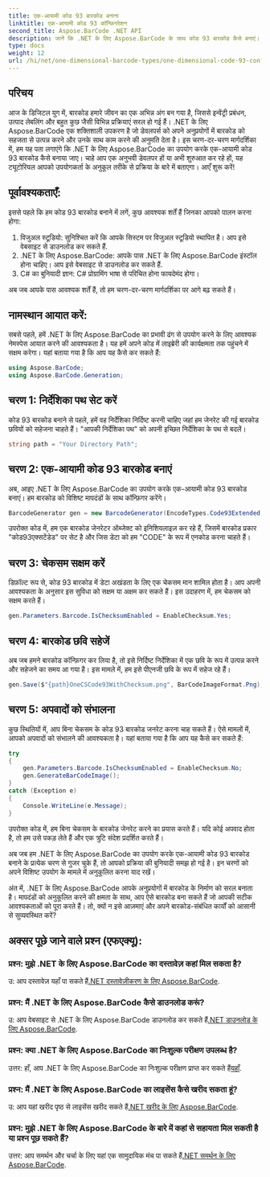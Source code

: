 ```yaml
---
title: एक-आयामी कोड 93 बारकोड बनाना
linktitle: एक-आयामी कोड 93 कॉन्फ़िगरेशन
second_title: Aspose.BarCode .NET API
description: जानें कि .NET के लिए Aspose.BarCode के साथ कोड 93 बारकोड कैसे बनाएं। बारकोड जनरेशन के लिए चरण-दर-चरण मार्गदर्शिका।
type: docs
weight: 12
url: /hi/net/one-dimensional-barcode-types/one-dimensional-code-93-configuration/
---
```


## परिचय

आज के डिजिटल युग में, बारकोड हमारे जीवन का एक अभिन्न अंग बन गया है, जिससे इन्वेंट्री प्रबंधन, उत्पाद लेबलिंग और बहुत कुछ जैसी विभिन्न प्रक्रियाएं सरल हो गई हैं। .NET के लिए Aspose.BarCode एक शक्तिशाली उपकरण है जो डेवलपर्स को अपने अनुप्रयोगों में बारकोड को सहजता से उत्पन्न करने और उनके साथ काम करने की अनुमति देता है। इस चरण-दर-चरण मार्गदर्शिका में, हम यह पता लगाएंगे कि .NET के लिए Aspose.BarCode का उपयोग करके एक-आयामी कोड 93 बारकोड कैसे बनाया जाए। चाहे आप एक अनुभवी डेवलपर हों या अभी शुरुआत कर रहे हों, यह ट्यूटोरियल आपको उपयोगकर्ता के अनुकूल तरीके से प्रक्रिया के बारे में बताएगा। आएँ शुरू करें!

## पूर्वावश्यकताएँ:

इससे पहले कि हम कोड 93 बारकोड बनाने में लगें, कुछ आवश्यक शर्तें हैं जिनका आपको पालन करना होगा:
1. विजुअल स्टूडियो: सुनिश्चित करें कि आपके सिस्टम पर विजुअल स्टूडियो स्थापित है। आप इसे वेबसाइट से डाउनलोड कर सकते हैं.
2. .NET के लिए Aspose.BarCode: आपके पास .NET के लिए Aspose.BarCode इंस्टॉल होना चाहिए। आप इसे वेबसाइट से डाउनलोड कर सकते हैं.
3. C# का बुनियादी ज्ञान: C# प्रोग्रामिंग भाषा से परिचित होना फायदेमंद होगा।

अब जब आपके पास आवश्यक शर्तें हैं, तो हम चरण-दर-चरण मार्गदर्शिका पर आगे बढ़ सकते हैं।

## नामस्थान आयात करें:

सबसे पहले, हमें .NET के लिए Aspose.BarCode का प्रभावी ढंग से उपयोग करने के लिए आवश्यक नेमस्पेस आयात करने की आवश्यकता है। यह हमें अपने कोड में लाइब्रेरी की कार्यक्षमता तक पहुंचने में सक्षम करेगा। यहां बताया गया है कि आप यह कैसे कर सकते हैं:

```csharp
using Aspose.BarCode;
using Aspose.BarCode.Generation;
```

## चरण 1: निर्देशिका पथ सेट करें

कोड 93 बारकोड बनाने से पहले, हमें वह निर्देशिका निर्दिष्ट करनी चाहिए जहां हम जेनरेट की गई बारकोड छवियों को सहेजना चाहते हैं। "आपकी निर्देशिका पथ" को अपनी इच्छित निर्देशिका के पथ से बदलें।

```csharp
string path = "Your Directory Path";
```

## चरण 2: एक-आयामी कोड 93 बारकोड बनाएं

अब, आइए .NET के लिए Aspose.BarCode का उपयोग करके एक-आयामी कोड 93 बारकोड बनाएं। हम बारकोड को विशिष्ट मापदंडों के साथ कॉन्फ़िगर करेंगे।

```csharp
BarcodeGenerator gen = new BarcodeGenerator(EncodeTypes.Code93Extended, "CODE");
```

उपरोक्त कोड में, हम एक बारकोड जेनरेटर ऑब्जेक्ट को इनिशियलाइज़ कर रहे हैं, जिसमें बारकोड प्रकार "कोड93एक्सटेंडेड" पर सेट है और जिस डेटा को हम "CODE" के रूप में एनकोड करना चाहते हैं।

## चरण 3: चेकसम सक्षम करें

डिफ़ॉल्ट रूप से, कोड 93 बारकोड में डेटा अखंडता के लिए एक चेकसम मान शामिल होता है। आप अपनी आवश्यकता के अनुसार इस सुविधा को सक्षम या अक्षम कर सकते हैं। इस उदाहरण में, हम चेकसम को सक्षम करते हैं।

```csharp
gen.Parameters.Barcode.IsChecksumEnabled = EnableChecksum.Yes;
```

## चरण 4: बारकोड छवि सहेजें

अब जब हमने बारकोड कॉन्फ़िगर कर लिया है, तो इसे निर्दिष्ट निर्देशिका में एक छवि के रूप में उत्पन्न करने और सहेजने का समय आ गया है। इस मामले में, हम इसे पीएनजी छवि के रूप में सहेज रहे हैं।

```csharp
gen.Save($"{path}OneCSCode93WithChecksum.png", BarCodeImageFormat.Png);
```

## चरण 5: अपवादों को संभालना

कुछ स्थितियों में, आप बिना चेकसम के कोड 93 बारकोड जनरेट करना चाह सकते हैं। ऐसे मामलों में, आपको अपवादों को संभालने की आवश्यकता है। यहां बताया गया है कि आप यह कैसे कर सकते हैं:

```csharp
try
{
    gen.Parameters.Barcode.IsChecksumEnabled = EnableChecksum.No;
    gen.GenerateBarCodeImage();
}
catch (Exception e)
{
    Console.WriteLine(e.Message);
}
```

उपरोक्त कोड में, हम बिना चेकसम के बारकोड जेनरेट करने का प्रयास करते हैं। यदि कोई अपवाद होता है, तो हम उसे पकड़ लेते हैं और एक त्रुटि संदेश प्रदर्शित करते हैं।

अब जब हम .NET के लिए Aspose.BarCode का उपयोग करके एक-आयामी कोड 93 बारकोड बनाने के प्रत्येक चरण से गुजर चुके हैं, तो आपको प्रक्रिया की बुनियादी समझ हो गई है। इन चरणों को अपने विशिष्ट उपयोग के मामले में अनुकूलित करना याद रखें।

अंत में, .NET के लिए Aspose.BarCode आपके अनुप्रयोगों में बारकोड के निर्माण को सरल बनाता है। मापदंडों को अनुकूलित करने की क्षमता के साथ, आप ऐसे बारकोड बना सकते हैं जो आपकी सटीक आवश्यकताओं को पूरा करते हैं। तो, क्यों न इसे आज़माएं और अपने बारकोड-संबंधित कार्यों को आसानी से सुव्यवस्थित करें?

## अक्सर पूछे जाने वाले प्रश्न (एफएक्यू):

### प्रश्न: मुझे .NET के लिए Aspose.BarCode का दस्तावेज़ कहां मिल सकता है?
 उ: आप दस्तावेज़ यहाँ पा सकते हैं[.NET दस्तावेज़ीकरण के लिए Aspose.BarCode](https://reference.aspose.com/barcode/net/).

### प्रश्न: मैं .NET के लिए Aspose.BarCode कैसे डाउनलोड करूं?
 उ: आप वेबसाइट से .NET के लिए Aspose.BarCode डाउनलोड कर सकते हैं[.NET डाउनलोड के लिए Aspose.BarCode](https://releases.aspose.com/barcode/net/).

### प्रश्न: क्या .NET के लिए Aspose.BarCode का निःशुल्क परीक्षण उपलब्ध है?
 उत्तर: हाँ, आप .NET के लिए Aspose.BarCode का निःशुल्क परीक्षण प्राप्त कर सकते हैं[यहाँ](https://releases.aspose.com/).

### प्रश्न: मैं .NET के लिए Aspose.BarCode का लाइसेंस कैसे खरीद सकता हूं?
 उ: आप यहां खरीद पृष्ठ से लाइसेंस खरीद सकते हैं[.NET खरीद के लिए Aspose.BarCode](https://purchase.aspose.com/buy).

### प्रश्न: मुझे .NET के लिए Aspose.BarCode के बारे में कहां से सहायता मिल सकती है या प्रश्न पूछ सकते हैं?
 उत्तर: आप समर्थन और चर्चा के लिए यहां एक सामुदायिक मंच पा सकते हैं[.NET समर्थन के लिए Aspose.BarCode](https://forum.aspose.com/c/barcode/13).
